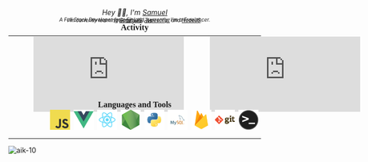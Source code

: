 <p align="center">
  <i>Hey 👋🏽, I'm <a href="https://lentokone.online" targer="_blank">Samuel</a></i>
  <h6 style="margin-top: -14px; font-size: 10px;" align="center">A Full Stack Developer from Finland, currently, I'm a️ Freelancer.</h6>
  <h6 style="margin-top: -34px; font-size: 10px;" align="center">I'm currently learning <a href="https://www.gatsbyjs.com" targer="_blank">GatsbyJS</a>, <a href="https://www.typescriptlang.org" targer="_blank">Typescript</a> and <a href="https:/nodejs.org" targer="_blank">NodeJS</a>.</h6>
  <h6 style="margin-top: -34px; font-size: 10px;" align="center">I'm <strong>18</strong> year old.</h6>
</p>

------------

<h3 align="center" style="margin-top: -42px;">
  <span style="font-family: 'Lucida Console';">Activity</span>
</h3>
<div style="display: flex; margin-top: -32px;">
  <figure style="width: 50%; padding: 10px; border-radius: 25px;"><embed src="https://wakatime.com/share/@Lentokone/74fabe8a-3b0a-4e43-9118-3b9b6374d8b4.svg"></embed></figure>
  <figure style="width: 50%; padding: 10px; border-radius: 25px;"><embed src="https://wakatime.com/share/@Lentokone/1b1f7e30-ffda-4f87-ae5c-26398ef98f57.svg"></embed></figure>
</div>

<h3 align="center" style="margin-top: -52px;">
  <span style="font-family: 'Lucida Console';">Languages and Tools</span>

  <p align="center" style="display: flex;margin: auto;width: 70%;">
    <img style="margin-left: 7px;" height="40" src="https://raw.githubusercontent.com/github/explore/80688e429a7d4ef2fca1e82350fe8e3517d3494d/topics/javascript/javascript.png">
    <img style="margin-left: 7px;" height="40" src="https://raw.githubusercontent.com/github/explore/80688e429a7d4ef2fca1e82350fe8e3517d3494d/topics/vue/vue.png">
    <img style="margin-left: 7px;" height="40" src="https://raw.githubusercontent.com/github/explore/80688e429a7d4ef2fca1e82350fe8e3517d3494d/topics/react/react.png">
    <img style="margin-left: 7px;" height="40" src="https://raw.githubusercontent.com/github/explore/80688e429a7d4ef2fca1e82350fe8e3517d3494d/topics/nodejs/nodejs.png">
    <img style="margin-left: 7px;" height="40" src="https://raw.githubusercontent.com/github/explore/80688e429a7d4ef2fca1e82350fe8e3517d3494d/topics/python/python.png">
    <img style="margin-left: 7px;" height="40" src="https://raw.githubusercontent.com/github/explore/80688e429a7d4ef2fca1e82350fe8e3517d3494d/topics/mysql/mysql.png">
    <img style="margin-left: 7px;" height="40" src="https://raw.githubusercontent.com/github/explore/80688e429a7d4ef2fca1e82350fe8e3517d3494d/topics/firebase/firebase.png">
    <img style="margin-left: 7px;" height="40" src="https://raw.githubusercontent.com/github/explore/80688e429a7d4ef2fca1e82350fe8e3517d3494d/topics/git/git.png">
    <img style="margin-left: 7px;" height="40" src="https://raw.githubusercontent.com/github/explore/80688e429a7d4ef2fca1e82350fe8e3517d3494d/topics/terminal/terminal.png">
  </p>
</h3>

------------

<p align="left"><img src="https://komarev.com/ghpvc/?username=AIK-10" alt="aik-10" /></p>
